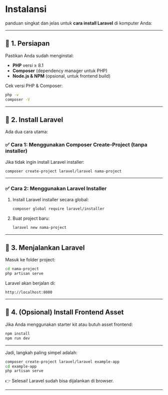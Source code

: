 # Instalansi
panduan singkat dan jelas untuk **cara install Laravel** di komputer Anda:

---

## 🔧 1. Persiapan

Pastikan Anda sudah menginstal:

* **PHP** versi ≥ 8.1
* **Composer** (dependency manager untuk PHP)
* **Node.js & NPM** (opsional, untuk frontend build)

Cek versi PHP & Composer:

```bash
php -v
composer -V
```

---

## 📌 2. Install Laravel

Ada dua cara utama:

### ✅ Cara 1: Menggunakan Composer Create-Project (tanpa installer)

Jika tidak ingin install Laravel installer:

```bash
composer create-project laravel/laravel nama-project
```

---

### ✅ Cara 2: Menggunakan Laravel Installer

1. Install Laravel installer secara global:

   ```bash
   composer global require laravel/installer
   ```
2. Buat project baru:

   ```bash
   laravel new nama-project
   ```

---



## 🚀 3. Menjalankan Laravel

Masuk ke folder project:

```bash
cd nama-project
php artisan serve
```

Laravel akan berjalan di:
```
http://localhost:8000
```

---

## 📌 4. (Opsional) Install Frontend Asset

Jika Anda menggunakan starter kit atau butuh asset frontend:

```bash
npm install
npm run dev
```

---

Jadi, langkah paling simpel adalah:

```bash
composer create-project laravel/laravel example-app
cd example-app
php artisan serve
```

👉 Selesai! Laravel sudah bisa dijalankan di browser.

---

